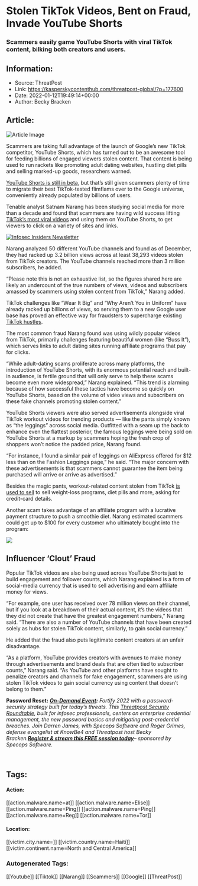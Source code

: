 # Stolen TikTok Videos, Bent on Fraud, Invade YouTube Shorts
### Scammers easily game YouTube Shorts with viral TikTok content, bilking both creators and users.

## Information:
+ Source: ThreatPost
+ Link: https://kasperskycontenthub.com/threatpost-global/?p=177600
+ Date: 2022-01-12T19:49:14+00:00
+ Author: Becky Bracken


## Article:
![Article Image](https://media.threatpost.com/wp-content/uploads/sites/103/2022/01/12144740/youtube_shorts-e1642016873814.jpg)

Scammers are taking full advantage of the launch of Google’s new TikTok competitor, YouTube Shorts, which has turned out to be an awesome tool for feeding billions of engaged viewers stolen content. That content is being used to run rackets like promoting adult dating websites, hustling diet pills and selling marked-up goods, researchers warned.


[YouTube Shorts is still in beta](https://support.google.com/youtube/answer/10059070?hl=en), but that’s still given scammers plenty of time to migrate their best TikTok-tested flimflams over to the Google universe, conveniently already populated by billions of users.


Tenable analyst Satnam Narang has been studying social media for more than a decade and found that scammers are having wild success lifting [TikTok’s most viral videos](https://www.tenable.com/blog/youtube-shorts-scams-stolen-tiktok-videos-adult-dating-dubious-products-subscribers-views) and using them on YouTube Shorts, to get viewers to click on a variety of sites and links.


[![Infosec Insiders Newsletter](https://media.threatpost.com/wp-content/uploads/sites/103/2021/07/10165815/infosec_insiders_in_article_promo.png)](https://threatpost.com/infosec-insider-subscription-page/?utm_source=ART&utm_medium=ART&utm_campaign=InfosecInsiders_Newsletter_Promo/)


Narang analyzed 50 different YouTube channels and found as of December, they had racked up 3.2 billion views across at least 38,293 videos stolen from TikTok creators. The YouTube channels reached more than 3 million subscribers, he added.


“Please note this is not an exhaustive list, so the figures shared here are likely an undercount of the true numbers of views, videos and subscribers amassed by scammers using stolen content from TikTok,” Narang added.


TikTok challenges like “Wear It Big” and “Why Aren’t You in Uniform” have already racked up billions of views, so serving them to a new Google user base has proved an effective way for fraudsters to supercharge existing [TikTok hustles](https://threatpost.com/tiktok-gamer-targets-among-us-steam/175546/).


The most common fraud Narang found was using wildly popular videos from TikTok, primarily challenges featuring beautiful women (like “Buss It”), which serves links to adult dating sites running affiliate programs that pay for clicks.


“While adult-dating scams proliferate across many platforms, the introduction of YouTube Shorts, with its enormous potential reach and built-in audience, is fertile ground that will only serve to help these scams become even more widespread,” Narang explained. “This trend is alarming because of how successful these tactics have become so quickly on YouTube Shorts, based on the volume of video views and subscribers on these fake channels promoting stolen content.”


YouTube Shorts viewers were also served advertisements alongside viral TikTok workout videos for trending products — like the pants simply known as “the leggings” across social media. Outfitted with a seam up the back to enhance even the flattest posterior, the famous leggings were being sold on YouTube Shorts at a markup by scammers hoping the fresh crop of shoppers won’t notice the padded price, Narang found.


“For instance, I found a similar pair of leggings on AliExpress offered for $12 less than on the Fashion Leggings page,” he said. “The major concern with these advertisements is that scammers cannot guarantee the item being purchased will arrive or arrive as advertised.”


Besides the magic pants, workout-related content stolen from TikTok [is used to sell](https://threatpost.com/tiktok-flaw-phishing-attacks/163322/) to sell weight-loss programs, diet pills and more, asking for credit-card details.


Another scam takes advantage of an affiliate program with a lucrative payment structure to push a smoothie diet. Narang estimated scammers could get up to $100 for every customer who ultimately bought into the program:


[![](https://media.threatpost.com/wp-content/uploads/sites/103/2022/01/12135858/YouTube-smoothie-diet.jpg)](https://media.threatpost.com/wp-content/uploads/sites/103/2022/01/12135858/YouTube-smoothie-diet.jpg)


**Influencer ‘Clout’ Fraud**
----------------------------


Popular TikTok videos are also being used across YouTube Shorts just to build engagement and follower counts, which Narang explained is a form of social-media currency that is used to sell advertising and earn affiliate money for views.


“For example, one user has received over 78 million views on their channel, but if you look at a breakdown of their actual content, it’s the videos that they did not create that have the greatest engagement numbers,” Narang said. “There are also a number of YouTube channels that have been created solely as hubs for stolen TikTok content, similarly, to gain social currency.”


He added that the fraud also puts legitimate content creators at an unfair disadvantage.


“As a platform, YouTube provides creators with avenues to make money through advertisements and brand deals that are often tied to subscriber counts,” Narang said. “As YouTube and other platforms have sought to penalize creators and channels for fake engagement, scammers are using stolen TikTok videos to gain social currency using content that doesn’t belong to them.”


**Password Reset:** ***[On-Demand Event](https://threatpost.com/webinars/password-reset-claiming-control-of-credentials-to-stop-attacks/):*** *Fortify 2022 with a password-security strategy built for today’s threats. This [Threatpost Security Roundtable](https://threatpost.com/webinars/password-reset-claiming-control-of-credentials-to-stop-attacks/), built for infosec professionals, centers on enterprise credential management, the new password basics and mitigating post-credential breaches. Join Darren James, with Specops Software and Roger Grimes, defense evangelist at KnowBe4 and Threatpost host Becky Bracken.****[Register & stream this FREE session today](https://threatpost.com/webinars/password-reset-claiming-control-of-credentials-to-stop-attacks/)****– sponsored by Specops Software.*


 





## Tags:

#### Action:
[[action.malware.name=at]] [[action.malware.name=Elise]] [[action.malware.name=Ping]] [[action.malware.name=Ping]] [[action.malware.name=Reg]] [[action.malware.name=Tor]]

#### Location:
[[victim.city.name=]] [[victim.country.name=Haiti]] [[victim.continent.name=North and Central America]]

### Autogenerated Tags:
[[Youtube]] [[Tiktok]] [[Narang]] [[Scammers]] [[Google]] [[ThreatPost]]

